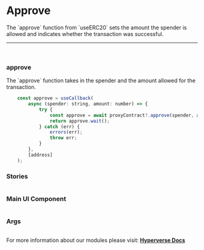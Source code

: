 # Approve

<p> The `approve` function from `useERC20` sets the amount the spender is allowed and indicates whether the transaction was successful. </p>

---

<br>

### approve

<p> The `approve` function takes in the spender and the amount allowed for the transaction. </p>

```jsx
	const approve = useCallback(
		async (spender: string, amount: number) => {
			try {
				const approve = await proxyContract?.approve(spender, amount);
				return approve.wait();
			} catch (err) {
				errors(err);
				throw err;
			}
		},
		[address]
	);
```

### Stories

```jsx

```

### Main UI Component

```jsx

```

### Args

```jsx

```

For more information about our modules please visit: [**Hyperverse Docs**](docs.hyperverse.dev)
